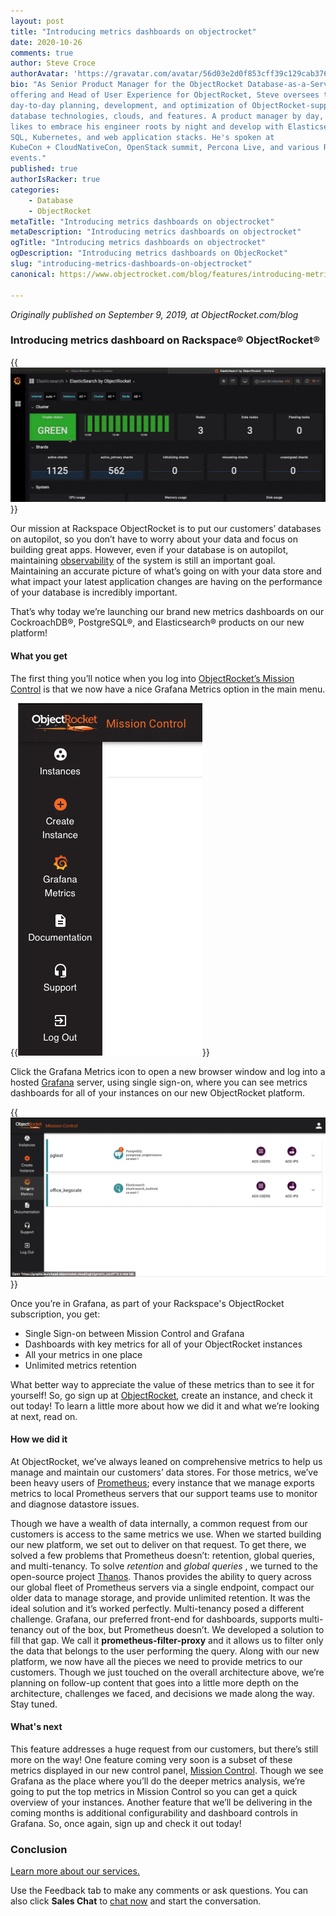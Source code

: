 ```yaml
---
layout: post
title: "Introducing metrics dashboards on objectrocket"
date: 2020-10-26
comments: true
author: Steve Croce
authorAvatar: 'https://gravatar.com/avatar/56d03e2d0f853cff39c129cab3761d49'
bio: "As Senior Product Manager for the ObjectRocket Database-as-a-Service
offering and Head of User Experience for ObjectRocket, Steve oversees the
day-to-day planning, development, and optimization of ObjectRocket-supported
database technologies, clouds, and features. A product manager by day, he still
likes to embrace his engineer roots by night and develop with Elasticsearch,
SQL, Kubernetes, and web application stacks. He's spoken at
KubeCon + CloudNativeCon, OpenStack summit, Percona Live, and various Rackspace
events."
published: true
authorIsRacker: true
categories:
    - Database
    - ObjectRocket
metaTitle: "Introducing metrics dashboards on objectrocket"
metaDescription: "Introducing metrics dashboards on objectrocket"
ogTitle: "Introducing metrics dashboards on objectrocket"
ogDescription: "Introducing metrics dashboards on ObjecRocket"
slug: "introducing-metrics-dashboards-on-objectrocket"
canonical: https://www.objectrocket.com/blog/features/introducing-metrics-dashboards-on-objectrocket/

---
```


*Originally published on September 9, 2019, at ObjectRocket.com/blog*

<!--more-->

### Introducing metrics dashboard on Rackspace&reg; ObjectRocket&reg;

{{<img src="picture1.jpg" title="" alt="">}}

Our mission at Rackspace ObjectRocket is to put our customers’ databases on autopilot, so you don’t have to worry about your data and focus on building great apps. However, even if your database is on autopilot, maintaining [observability](https://en.wikipedia.org/wiki/Observability) of the system is still an important goal. Maintaining an accurate picture of what’s going on with your data store and what impact your latest application changes are having on the performance of your database is incredibly important.

That’s why today we’re launching our brand new metrics dashboards on our CockroachDB&reg;, PostgreSQL&reg;, and Elasticsearch&reg; products on our new platform!

#### What you get

The first thing you’ll notice when you log into [ObjectRocket’s Mission Control](https://auth.objectrocket.cloud/login?state=g6Fo2SBadl9zaERaU1k4MUlySDRIaGlzYWZOX3o2ckhqQU1lN6N0aWTZIEMzbFBlRzJYemFTOW5GRUJlb3N0aVpFZl9FaDluczRpo2NpZNkgVFpENzVQcm55b1pBSUNtSjNSYjJHMEw4VkM0bzBib2M&client=TZD75PrnyoZAICmJ3Rb2G0L8VC4o0boc&protocol=oauth2&response_type=token%20id_token&nonce=1a22dfa6-b4c5-4cd3-a163-4f73c636eec8&scope=openid%20email%20name&redirect_uri=https%3A%2F%2Fapp.objectrocket.cloud%2Fsession-callback&audience=https%3A%2F%2Fapi.objectrocket.cloud&_ga=2.196728172.1797400172.1603119104-1358969005.1602515327&__hsfp=176983327&__hstc=227540674.6c2da1a33c3f4e98dc8ac794308ed907.1602515328573.1603223520983.1603224339200.24&__hssc=227540674.1.1603224339200)  is that we now have a nice Grafana Metrics option in the main menu.

{{<img src="picture2.png" title="" alt="">}}

Click the Grafana Metrics icon to open a new browser window and log into a hosted [Grafana](https://github.com/grafana/grafana) server, using single sign-on, where you can see metrics dashboards for all of your instances on our new ObjectRocket platform.

{{<img src="picture3.gif" title="" alt="">}}

Once you’re in Grafana, as part of your Rackspace's ObjectRocket subscription, you get:

* Single Sign-on between Mission Control and Grafana
* Dashboards with key metrics for all of your ObjectRocket instances
* All your metrics in one place
* Unlimited metrics retention

What better way to appreciate the value of these metrics than to see it for yourself! So, go sign up at [ObjectRocket](https://app.objectrocket.cloud), create an instance, and check it out today! To learn  a little more about how we did it and what we’re looking at next, read on.

#### How we did it

At ObjectRocket, we’ve always leaned on comprehensive metrics to help us manage and maintain our customers’ data stores. For those metrics, we’ve been heavy users of [Prometheus](https://prometheus.io); every instance that we manage exports metrics to local Prometheus servers that our support teams use to monitor and diagnose datastore issues. 

Though we have a wealth of data internally, a common request from our customers is access to the same metrics we use. When we started building our new platform, we set out to deliver on that request. To get there, we solved a few problems that Prometheus doesn’t: retention, global queries, and multi-tenancy.
To solve _retention_ and _global queries_ , we turned to the open-source project [Thanos](https://thanos.io). Thanos provides the ability to query across our global fleet of Prometheus servers via a single endpoint, compact our older data to manage storage, and provide unlimited retention. It was the ideal solution and it’s worked perfectly.
Multi-tenancy posed a different challenge. Grafana, our preferred front-end for dashboards, supports multi-tenancy out of the box, but Prometheus doesn’t. We developed a solution to fill that gap. We call it **prometheus-filter-proxy** and it allows us to filter only the data that belongs to the user performing the query.
Along with our new platform, we now have all the pieces we need to provide metrics to our customers. Though we just touched on the overall architecture above, we’re planning on follow-up content that goes into a little more depth on the architecture, challenges we faced, and decisions we made along the way. Stay tuned.

#### What's next

This feature addresses a huge request from our customers, but there’s still more on the way! One feature coming very soon is a subset of these metrics displayed in our new control panel, [Mission Control](https://auth.objectrocket.cloud/login?state=g6Fo2SAwLS1RaW1nazNPQXlMMEJxTkYtd2R1Z1kyS0lrSkNlcKN0aWTZIGdQaWN0SFVYdEwxZTEwLVZHY0FwVHVVb0xGUmdTTjVYo2NpZNkgVFpENzVQcm55b1pBSUNtSjNSYjJHMEw4VkM0bzBib2M&client=TZD75PrnyoZAICmJ3Rb2G0L8VC4o0boc&protocol=oauth2&response_type=token%20id_token&nonce=e25ea0e9-7b40-4bca-89f0-85c766d88d5f&scope=openid%20email%20name&redirect_uri=https%3A%2F%2Fapp.objectrocket.cloud%2Fsession-callback&audience=https%3A%2F%2Fapi.objectrocket.cloud&_ga=2.173054691.1797400172.1603119104-1358969005.1602515327&__hsfp=176983327&__hstc=227540674.6c2da1a33c3f4e98dc8ac794308ed907.1602515328573.1603223520983.1603224339200.24&__hssc=227540674.1.1603224339200). Though we see Grafana as the place where you’ll do the deeper metrics analysis, we’re going to put the top metrics in Mission Control so you can get a quick overview of your instances. Another feature that we’ll be delivering in the coming months is additional configurability and dashboard controls in Grafana. So, once again, sign up and check it out today!




### Conclusion

<a class="cta purple" id="cta" href="https://www.rackspace.com">Learn more about our services.</a>

Use the Feedback tab to make any comments or ask questions. You can also click
**Sales Chat** to [chat now](https://www.rackspace.com/) and start the conversation.
